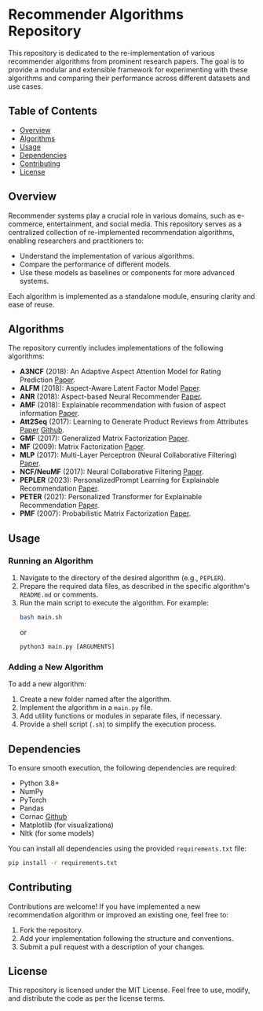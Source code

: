 # Recommender Algorithms Repository

This repository is dedicated to the re-implementation of various recommender algorithms from prominent research papers. The goal is to provide a modular and extensible framework for experimenting with these algorithms and comparing their performance across different datasets and use cases.

## Table of Contents
- [Overview](#overview)
- [Algorithms](#algorithms)
- [Usage](#usage)
- [Dependencies](#dependencies)
- [Contributing](#contributing)
- [License](#license)

## Overview

Recommender systems play a crucial role in various domains, such as e-commerce, entertainment, and social media. This repository serves as a centralized collection of re-implemented recommendation algorithms, enabling researchers and practitioners to:
- Understand the implementation of various algorithms.
- Compare the performance of different models.
- Use these models as baselines or components for more advanced systems.

Each algorithm is implemented as a standalone module, ensuring clarity and ease of reuse.

## Algorithms

The repository currently includes implementations of the following algorithms:

- **A3NCF** (2018): An Adaptive Aspect Attention Model for Rating Prediction [Paper](https://www.ijcai.org/proceedings/2018/0521.pdf).
- **ALFM** (2018): Aspect-Aware Latent Factor Model [Paper](https://dl.acm.org/doi/pdf/10.1145/3178876.3186145).
- **ANR** (2018): Aspect-based Neural Recommender [Paper](https://raihanjoty.github.io/papers/chin-et-al-cikm-18.pdf).
- **AMF** (2018): Explainable recommendation with fusion of aspect information [Paper](https://yneversky.github.io/Papers/Hou2019_Article_ExplainableRecommendationWithF.pdf).
- **Att2Seq** (2017): Learning to Generate Product Reviews from Attributes [Paper](https://aclanthology.org/E17-1059.pdf) [Github](https://github.com/lileipisces/Att2Seq).
- **GMF** (2017): Generalized Matrix Factorization [Paper](https://arxiv.org/pdf/1708.05031).
- **MF** (2009): Matrix Factorization [Paper](https://www.cs.columbia.edu/~blei/fogm/2023F/readings/KorenBellVolinsky2009.pdf).
- **MLP** (2017): Multi-Layer Perceptron (Neural Collaborative Filtering) [Paper](https://arxiv.org/pdf/1708.05031).
- **NCF/NeuMF** (2017): Neural Collaborative Filtering [Paper](https://arxiv.org/pdf/1708.05031).
- **PEPLER** (2023): PersonalizedPrompt Learning for Explainable Recommendation [Paper](https://dl.acm.org/doi/pdf/10.1145/3580488).
- **PETER** (2021): Personalized Transformer for Explainable Recommendation [Paper](https://arxiv.org/pdf/2105.11601).
- **PMF** (2007): Probabilistic Matrix Factorization [Paper](https://proceedings.neurips.cc/paper_files/paper/2007/file/d7322ed717dedf1eb4e6e52a37ea7bcd-Paper.pdf).

## Usage

### Running an Algorithm

1. Navigate to the directory of the desired algorithm (e.g., `PEPLER`).
2. Prepare the required data files, as described in the specific algorithm's `README.md` or comments.
3. Run the main script to execute the algorithm. For example:
   ```bash
   bash main.sh
   ```
   or
   ```python
   python3 main.py [ARGUMENTS]
   ```

### Adding a New Algorithm

To add a new algorithm:
1. Create a new folder named after the algorithm.
2. Implement the algorithm in a `main.py` file.
3. Add utility functions or modules in separate files, if necessary.
4. Provide a shell script (`.sh`) to simplify the execution process.

## Dependencies

To ensure smooth execution, the following dependencies are required:
- Python 3.8+
- NumPy
- PyTorch
- Pandas
- Cornac [Github](https://github.com/PreferredAI/cornac)
- Matplotlib (for visualizations)
- Nltk (for some models)

You can install all dependencies using the provided `requirements.txt` file:
```bash
pip install -r requirements.txt
```

## Contributing

Contributions are welcome! If you have implemented a new recommendation algorithm or improved an existing one, feel free to:
1. Fork the repository.
2. Add your implementation following the structure and conventions.
3. Submit a pull request with a description of your changes.

## License

This repository is licensed under the MIT License. Feel free to use, modify, and distribute the code as per the license terms.
